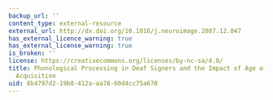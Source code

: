 ```yaml
---
backup_url: ''
content_type: external-resource
external_url: http://dx.doi.org/10.1016/j.neuroimage.2007.12.047
has_external_licence_warning: true
has_external_license_warning: true
is_broken: ''
license: https://creativecommons.org/licenses/by-nc-sa/4.0/
title: Phonological Processing in Deaf Signers and the Impact of Age of First Language
  Acquisition
uid: 8b4797d2-19b8-412a-aa78-60d4cc75a670
---
```

